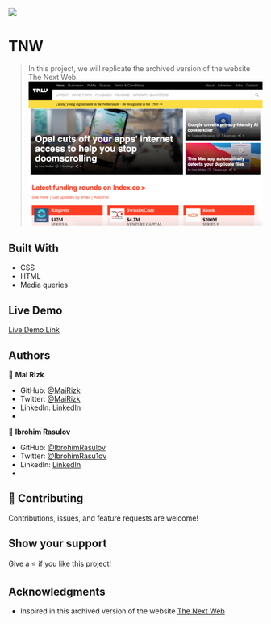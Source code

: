 ![](https://img.shields.io/badge/Microverse-blueviolet)

# TNW

> In this project, we will replicate the archived version of the website The Next Web.
![screenshot](Images/screen-shot.png)

## Built With
- CSS
- HTML
- Media queries

## Live Demo

[Live Demo Link]()

## Authors

👤 **Mai Rizk**
- GitHub: [@MaiRizk](https://github.com/MaiRizk)
- Twitter: [@MaiRizk](https://twitter.com/MaiRizk16)
- LinkedIn: [LinkedIn](https://www.linkedin.com/in/mai-rizk-252722188/)
- 
👤 **Ibrohim Rasulov**
- GitHub: [@IbrohimRasulov](https://github.com/IbrohimRasulov)
- Twitter: [@IbrohimRasu1ov](https://twitter.com/IbrohimRasu1ov)
- LinkedIn: [LinkedIn](https://www.linkedin.com/in/ibrohim-rasulov-a88352209/)
- 
## 🤝 Contributing

Contributions, issues, and feature requests are welcome!

## Show your support
Give a ⭐️ if you like this project!

## Acknowledgments
- Inspired in this archived version of the website [The Next Web](https://perma.cc/M5ZV-Q2D6)
